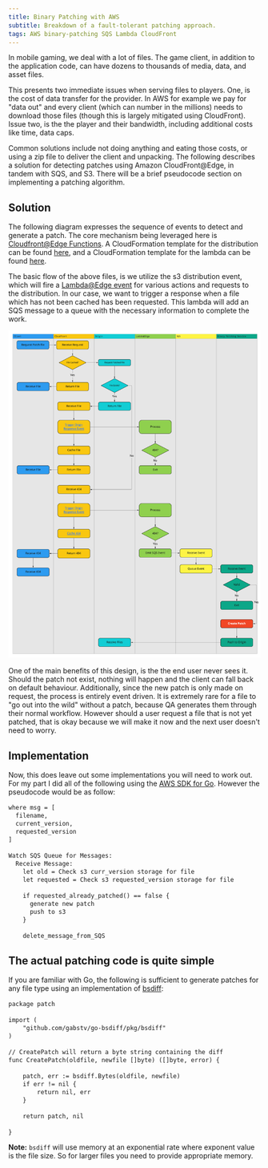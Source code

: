 ```yaml
---
title: Binary Patching with AWS
subtitle: Breakdown of a fault-tolerant patching approach.
tags: AWS binary-patching SQS Lambda CloudFront 
---
```


In mobile gaming, we deal with a lot of files. The game client, in addition to the application code, can have dozens to thousands of media, data, and asset files. 

This presents two immediate issues when serving files to players. One, is the cost of data transfer for the provider. In AWS for example we pay for "data out" and every client (which can number in the millions) needs to download those files (though this is largely mitigated using CloudFront). Issue two, is the the player and their bandwidth, including additional costs like time, data caps. 

Common solutions include not doing anything and eating those costs, or using a zip file to deliver the client and unpacking. The following describes a solution for detecting patches using Amazon CloudFront@Edge, in tandem with SQS, and S3. There will be a brief pseudocode section on implementing a patching algorithm.

## Solution

The following diagram expresses the sequence of events to detect and generate a patch. The core mechanism being leveraged here is [Cloudfront@Edge Functions](https://docs.aws.amazon.com/AmazonCloudFront/latest/DeveloperGuide/lambda-cloudfront-trigger-events.html). A CloudFormation template for the distribution can be found [here](https://github.com/iancullinane/cloud-templates/blob/master/templates/cloudfront/s3-distribution.yaml), and a CloudFormation template for the lambda can be found [here](https://github.com/iancullinane/cloud-templates/blob/master/templates/lambda/sqs-lambda.yaml). 

The basic flow of the above files, is we utilize the s3 distribution event, which will fire a [Lambda@Edge event](https://docs.aws.amazon.com/AmazonCloudFront/latest/DeveloperGuide/lambda-event-structure.html#example-origin-request) for various actions and requests to the distribution. In our case, we want to trigger a response when a file which has not been cached has been requested. This lambda will add an SQS message to a queue with the necessary information to complete the work. 

![Figure 1](/assets/bin-patching-1.jpg)

One of the main benefits of this design, is the the end user never sees it. Should the patch not exist, nothing will happen and the client can fall back on default behaviour. Additionally, since the new patch is only made on request, the process is entirely event driven. It is extremely rare for a file to "go out into the wild" without a patch, because QA generates them through their normal workflow. However should a user request a file that is not yet patched, that is okay because we will make it now and the next user doesn't need to worry.

## Implementation

Now, this does leave out some implementations you will need to work out. For my part I did all of the following using the [AWS SDK for Go](https://docs.aws.amazon.com/sdk-for-go/api/). However the pseudocode would be as follow:

```
where msg = [
  filename,
  current_version,
  requested_version
]

Watch SQS Queue for Messages:
  Receive Message:
    let old = Check s3 curr_version storage for file
    let requested = Check s3 requested_version storage for file
    
    if requested_already_patched() == false {
      generate new patch
      push to s3
    }

    delete_message_from_SQS
```

## The actual patching code is quite simple

If you are familiar with Go, the following is sufficient to generate patches for any file type using an implementation of [bsdiff](https://www.freebsd.org/cgi/man.cgi?query=bsdiff&sektion=1):

```
package patch

import (
	"github.com/gabstv/go-bsdiff/pkg/bsdiff"
)

// CreatePatch will return a byte string containing the diff
func CreatePatch(oldfile, newfile []byte) ([]byte, error) {

	patch, err := bsdiff.Bytes(oldfile, newfile)
	if err != nil {
		return nil, err
	}

	return patch, nil

}
```

**Note:** `bsdiff` will use memory at an exponential rate where exponent value is the file size. So for larger files you need to provide appropriate memory. 
